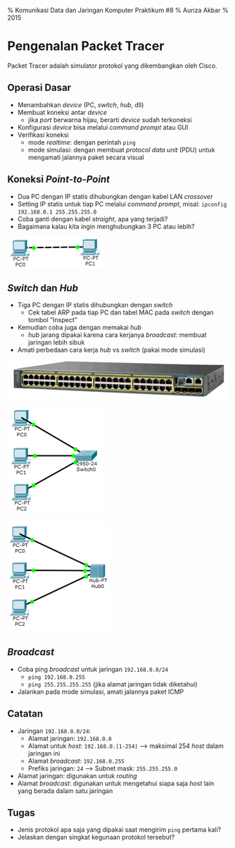 % Komunikasi Data dan Jaringan Komputer
  Praktikum #8
% Auriza Akbar
% 2015

# Pengenalan Packet Tracer

Packet Tracer adalah simulator protokol yang dikembangkan oleh Cisco.

## Operasi Dasar

- Menambahkan *device* (PC, *switch*, *hub*, dll)
- Membuat koneksi antar *device*
    - jika *port* berwarna hijau, berarti *device* sudah terkoneksi
- Konfigurasi *device* bisa melalui *command prompt* atau GUI
- Verifikasi koneksi
    - mode *realtime*: dengan perintah `ping`
    - mode simulasi: dengan membuat *protocol data unit* (PDU) untuk mengamati jalannya paket secara visual

## Koneksi *Point-to-Point*
- Dua PC dengan IP statis dihubungkan dengan kabel LAN *crossover*
- Setting IP statis untuk tiap PC melalui *command prompt*, misal: `ipconfig 192.168.0.1 255.255.255.0`
- Coba ganti dengan kabel *straight*, apa yang terjadi?
- Bagaimana kalau kita ingin menghubungkan 3 PC atau lebih?

![*Point-to-point*](etc/8/ptp.png)

## *Switch* dan *Hub*
- Tiga PC dengan IP statis dihubungkan dengan *switch*
    - Cek tabel ARP pada tiap PC dan tabel MAC pada *switch* dengan tombol "Inspect"
- Kemudian coba juga dengan memakai *hub*
    - *hub* jarang dipakai karena cara kerjanya *broadcast*: membuat jaringan lebih sibuk
- Amati perbedaan cara kerja *hub* vs *switch* (pakai mode simulasi)

![*Switch Cisco 2960 48-port*](etc/8/2960-48.gif)

![*Switch*](etc/8/switch.png)

![*Hub*](etc/8/hub.png)



## *Broadcast*
- Coba ping *broadcast* untuk jaringan `192.168.0.0/24`
    - `ping 192.168.0.255`
    - `ping 255.255.255.255` (jika alamat jaringan tidak diketahui)
- Jalankan pada mode simulasi, amati jalannya paket ICMP


## Catatan
- Jaringan `192.168.0.0/24`:
    - Alamat jaringan: `192.168.0.0`
    - Alamat untuk *host*: `192.168.0.[1-254]` --> maksimal 254 *host* dalam jaringan ini
    - Alamat *broadcast*: `192.168.0.255`
    - Prefiks jaringan: `24` --> Subnet mask: `255.255.255.0`
- Alamat jaringan: digunakan untuk *routing*
- Alamat *broadcast*: digunakan untuk mengetahui siapa saja *host* lain yang berada dalam satu jaringan

## Tugas
- Jenis protokol apa saja yang dipakai saat mengirim `ping` pertama kali?
- Jelaskan dengan singkat kegunaan protokol tersebut?

<!--
- Jawaban:
    - ARP (Address Resolution Protocol) untuk mendapatkan alamat hardware (MAC) device tujuan dari alamat IP-nya. (IP address -> MAC address).
    - Paket ping (ICMP) tidak akan dikirim sebelum alamat hardware tujuan diketahui. Setelah tahu, maka pasangan alamat IP dan MAC akan disimpan oleh device pengirim, sehingga pengiriman paket ping selanjutnya tidak perlu meminta ARP lagi.
    - ICMP (Internet Control Message Protocol) untuk mengirimkan paket ping yang berguna untuk troubleshooting jaringan.
-->
